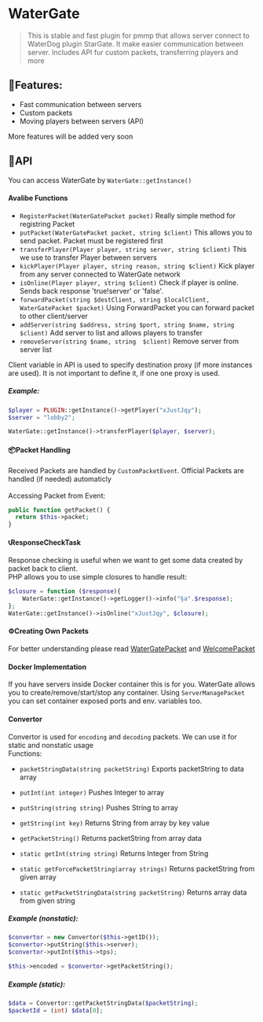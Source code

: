 # WaterGate
> This is stable and fast plugin for pmmp that allows server connect to WaterDog plugin StarGate. It make easier communication between server. Includes API fur custom packets, transferring players and more 

## 🎯Features:
- Fast communication between servers
- Custom packets
- Moving players between servers (API)

More features will be added very soon

## 🔧API
You can access WaterGate by ``WaterGate::getInstance()``
#### Avalibe Functions
- ``RegisterPacket(WaterGatePacket packet)`` Really simple method for registring Packet
- ``putPacket(WaterGatePacket packet, string $client)`` This allows you to send packet. Packet must be registered first
- ``transferPlayer(Player player, string server, string $client)`` This we use to transfer Player between servers
- ``kickPlayer(Player player, string reason, string $client)``  Kick player from any server connected to WaterGate network
- ``isOnline(Player player, string $client)`` Check if player is online. Sends back response 'true!server' or 'false'. 
- ``forwardPacket(string $destClient, string $localClient, WaterGatePacket $packet)`` Using ForwardPacket you can forward packet to other client/server
- ``addServer(string $address, string $port, string $name, string $client)`` Add server to list and allows players to transfer
- ``removeServer(string $name, string  $client)`` Remove server from server list

Client variable in API is used to specify destination proxy (if more instances are used). It is not important to define it, if one one proxy is used.
##### Example:
```php
$player = PLUGIN::getInstance()->getPlayer("xJustJqy");
$server = "lobby2";

WaterGate::getInstance()->transferPlayer($player, $server);
```

#### 📦Packet Handling
Received Packets are handled by ``CustomPacketEvent``. Official Packets are handled (if needed) automaticly</br></br>
Accessing Packet from Event:</br>
```php
public function getPacket() {
  return $this->packet;
}
```
#### 📞ResponseCheckTask
Response checking is useful when we want to get some data created by packet back to client.</br>
PHP allows you to use simple closures to handle result:
```php
$closure = function ($response){
    WaterGate::getInstance()->getLogger()->info("§a".$response);
};
WaterGate::getInstance()->isOnline("xJustJqy", $closure);
``` 

#### ⚙️Creating Own Packets
For better understanding please read [WaterGatePacket](https://github.com/xJustJqy/WaterGate/blob/pm5/src/xJustJqy/wg/packets/WaterGatePacket.php) and [WelcomePacket](https://github.com/xJustJqy/WaterGate/blob/pm5/src/xJustJqy/wg/packets/WelcomePacket.php)
#### Docker Implementation
If you have servers inside Docker container this is for you. WaterGate allows you to create/remove/start/stop any container. Using `ServerManagePacket` you can set container exposed ports and env. variables too.
#### Convertor
Convertor is used for ``encoding`` and ``decoding`` packets. We can use it for static and nonstatic usage</br>
Functions:</br>
- ``packetStringData(string packetString)`` Exports packetString to data array
- ``putInt(int integer)`` Pushes Integer to array
- ``putString(string string)`` Pushes String to array
- ``getString(int key)`` Returns String from array by key value
- ``getPacketString()`` Returns packetString from array data

- ``static getInt(string string)`` Returns Integer from String
- ``static getForcePacketString(array strings)`` Returns packetString from given array
- ``static getPacketStringData(string packetString)`` Returns array data from given string

##### Example (nonstatic):
```php
$convertor = new Convertor($this->getID());
$convertor->putString($this->server);
$convertor->putInt($this->tps);

$this->encoded = $convertor->getPacketString();
```
##### Example (static):
```php
$data = Convertor::getPacketStringData($packetString);
$packetId = (int) $data[0];
```
